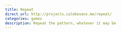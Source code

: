 ```yaml
---
title: Repeat
direct_url: http://projects.calebevans.me/repeat/
categories: games
description: Repeat the pattern, whatever it may be
---
```


